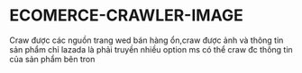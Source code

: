 # ECOMERCE-CRAWLER-IMAGE
Craw được các nguồn trang wed bán hàng ổn,craw được ảnh và thông tin sản phẩm chỉ lazada là phải truyền nhiều option ms có thể craw đc thông tin của sản phẩm bên tron
